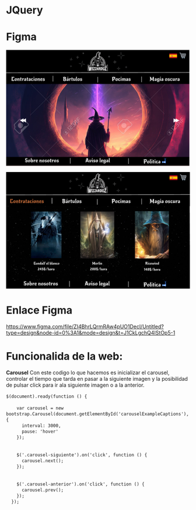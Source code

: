 # JQuery

# Figma

![Imagen1](figma1.png)

![imagen2](figma2.png)

# Enlace Figma

https://www.figma.com/file/ZI4BhrLQrmRAw4pUO1Decl/Untitled?type=design&node-id=0%3A1&mode=design&t=J1CkLgchQ4IStOp5-1


# Funcionalida de la web:

**Carousel**
Con este codigo lo que hacemos es inicializar el carousel, controlar el tiempo que tarda en pasar a la siguiente imagen y la posibilidad de pulsar click para ir ala siguiente imagen o a la anterior.

```
$(document).ready(function () {
    
    var carousel = new bootstrap.Carousel(document.getElementById('carouselExampleCaptions'), {
      interval: 3000,  
      pause: 'hover'
    });

    
    $('.carousel-siguiente').on('click', function () {
      carousel.next();
    });

    
    $('.carousel-anterior').on('click', function () {
      carousel.prev();
    });
  });
```
